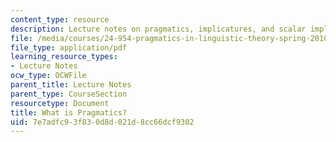 ```yaml
---
content_type: resource
description: Lecture notes on pragmatics, implicatures, and scalar implicatures.
file: /media/courses/24-954-pragmatics-in-linguistic-theory-spring-2010/7e7adfc93f830d8d021d8cc66dcf9302_MIT24_954S10_lec01.pdf
file_type: application/pdf
learning_resource_types:
- Lecture Notes
ocw_type: OCWFile
parent_title: Lecture Notes
parent_type: CourseSection
resourcetype: Document
title: What is Pragmatics?
uid: 7e7adfc9-3f83-0d8d-021d-8cc66dcf9302
---
```

